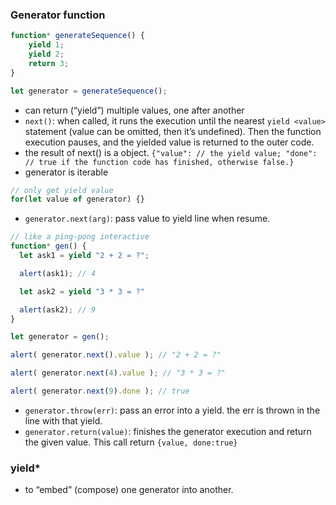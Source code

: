 ### Generator function
```js
function* generateSequence() {
    yield 1;
    yield 2;
    return 3;
}

let generator = generateSequence();
```
- can return (“yield”) multiple values, one after another
- `next()`: when called, it runs the execution until the nearest `yield <value>` statement (value can be omitted, then it’s undefined). Then the function execution pauses, and the yielded value is returned to the outer code.
- the result of next()  is a object. `{"value": // the yield value; "done": // true if the function code has finished, otherwise false.}`
- generator is iterable
```js
// only get yield value
for(let value of generator) {}
```
- `generator.next(arg)`: pass value to yield line when resume.
```js
// like a ping-pong interactive
function* gen() {
  let ask1 = yield "2 + 2 = ?";

  alert(ask1); // 4

  let ask2 = yield "3 * 3 = ?"

  alert(ask2); // 9
}

let generator = gen();

alert( generator.next().value ); // "2 + 2 = ?"

alert( generator.next(4).value ); // "3 * 3 = ?"

alert( generator.next(9).done ); // true
```
- `generator.throw(err)`: pass an error into a yield. the err is thrown in the line with that yield.
- `generator.return(value)`: finishes the generator execution and return the given value. This call return `{value, done:true}`


### yield*
-  to “embed” (compose) one generator into another.